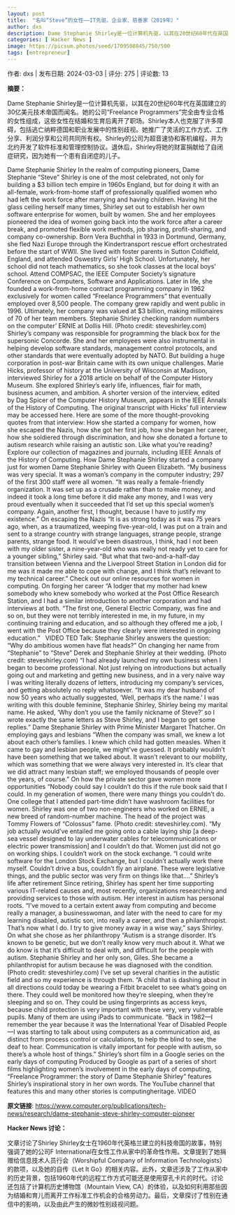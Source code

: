 ```yaml
---
layout: post
title:  "名叫“Steve”的女性——IT先驱、企业家、慈善家（2019年）"
author: dxs
description: Dame Stephanie Shirley是一位计算机先驱，以其在20世纪60年代在英国建立的30亿美元技术帝国而闻名。她的公司“Freelance Programmers”完全由专业合格的女性组成，这些女性在结婚和生育后离开了职场。Shirley本人也克服了许多障碍，包括逃亡纳粹德国和职业发展中的性别歧视。她推广了灵活的工作方式、工作分享、利润分享和公司共同所有权。Shirley的公司为超音速协和客机编程，并为北约开发了软件标准和管理控制协议。退休后，Shirley将她的财富捐献给了自闭症研究，因为她有一个患有自闭症的儿子。
categories: [ Hacker News ]
image: https://picsum.photos/seed/1709508845/750/500
tags: [entrepreneur]
---
```


作者: dxs | 发布日期: 2024-03-03 | 评分: 275 | 评论数: 13

**摘要：**

Dame Stephanie Shirley是一位计算机先驱，以其在20世纪60年代在英国建立的30亿美元技术帝国而闻名。她的公司“Freelance Programmers”完全由专业合格的女性组成，这些女性在结婚和生育后离开了职场。Shirley本人也克服了许多障碍，包括逃亡纳粹德国和职业发展中的性别歧视。她推广了灵活的工作方式、工作分享、利润分享和公司共同所有权。Shirley的公司为超音速协和客机编程，并为北约开发了软件标准和管理控制协议。退休后，Shirley将她的财富捐献给了自闭症研究，因为她有一个患有自闭症的儿子。

Dame Stephanie Shirley
In the realm of computing pioneers, Dame Stephanie “Steve” Shirley is one of the most celebrated, not only for building a $3 billion tech empire in 1960s England, but for doing it with an all-female, work-from-home staff of professionally qualified women who had left the work force after marrying and having children.
Having hit the glass ceiling herself many times, Shirley set out to establish her own software enterprise for women, built by women. She and her employees pioneered the idea of women going back into the work force after a career break, and promoted flexible work methods, job sharing, profit-sharing, and company co-ownership.
Born Vera Buchthal in 1933 in Dortmund, Germany, she fled Nazi Europe through the Kindertransport rescue effort orchestrated before the start of WWII.
She lived with foster parents in Sutton Coldfield, England, and attended Oswestry Girls’ High School. Unfortunately, her school did not teach mathematics, so she took classes at the local boys’ school.
Attend COMPSAC, the IEEE Computer Society’s signature Conference on Computers, Software and Applications.
Later in life, she founded a work-from-home contract programming company in 1962 exclusively for women called “Freelance Programmers” that eventually employed over 8,500 people. The company grew rapidly and went public in 1996. Ultimately, her company was valued at $3 billion, making millionaires of 70 of her team members.
Stephanie Shirley checking random numbers on the computer’ ERNIE at Dollis Hill. (Photo credit: steveshirley.com)
Shirley’s company was responsible for programming the black box for the supersonic Concorde. She and her employees were also instrumental in helping develop software standards, management control protocols, and other standards that were eventually adopted by NATO.
But building a huge corporation in post-war Britain came with its own unique challenges. Marie Hicks, professor of history at the University of Wisconsin at Madison, interviewed Shirley for a 2018 article on behalf of the Computer History Museum. She explored Shirley’s early life, influences, flair for math, business acumen, and ambition.
A shorter version of the interview, edited by Dag Spicer of the Computer History Museum, appears in the IEEE Annals of the History of Computing. The original transcript with Hicks’ full interview may be accessed here.
Here are some of the more thought-provoking quotes from that interview: How she started a company for women, how she escaped the Nazis, how she got her first job, how she began her career, how she soldiered through discrimination, and how she donated a fortune to autism research while raising an autistic son.
Like what you’re reading? Explore our collection of magazines and journals, including IEEE Annals of the History of Computing.
How Dame Stephanie Shirley started a company just for women
Dame Stephanie Shirley with Queen Elizabeth.
“My business was very special. It was a woman’s company in the computer industry; 297 of the first 300 staff were all women.
“It was really a female-friendly organization. It was set up as a crusade rather than to make money, and indeed it took a long time before it did make any money, and I was very proud eventually when it succeeded that I’d set up this special women’s company. Again, another first, I thought, because I have to justify my existence.”
On escaping the Nazis
“It is as strong today as it was 75 years ago, when, as a traumatized, weeping five-year-old, I was put on a train and sent to a strange country with strange languages, strange people, strange parents, strange food. It would’ve been disastrous, I think, had I not been with my older sister, a nine-year-old who was really not ready yet to care for a younger sibling,” Shirley said.
“But what that two-and-a-half-day transition between Vienna and the Liverpool Street Station in London did for me was it made me able to cope with change, and I think that’s relevant to my technical career.”
Check out our online resources for women in computing.
On forging her career
“A lodger that my mother had knew somebody who knew somebody who worked at the Post Office Research Station, and I had a similar introduction to another corporation and had interviews at both.
“The first one, General Electric Company, was fine and so on, but they were not terribly interested in me, in my future, in my continuing training and education, and so although they offered me a job, I went with the Post Office because they clearly were interested in ongoing education.”
 
VIDEO
TED Talk: Stephanie Shirley answers the question: “Why do ambitious women have flat heads?”
On changing her name from “Stephanie” to “Steve”
Derek and Stephanie Shirley at their wedding. (Photo credit: steveshirley.com)
“I had already launched my own business when I began to become professional. Not just relying on introductions but actually going out and marketing and getting new business, and in a very naive way I was writing literally dozens of letters, introducing my company’s services, and getting absolutely no reply whatsoever.
“It was my dear husband of now 50 years who actually suggested, ‘Well, perhaps it’s the name.’ I was writing with this double feminine, Stephanie Shirley, Shirley being my marital name. He asked, ‘Why don’t you use the family nickname of Steve?’ so I wrote exactly the same letters as Steve Shirley, and I began to get some replies.”
Dame Stephanie Shirley with Prime Minister Margaret Thatcher.
On employing gays and lesbians
“When the company was small, we knew a lot about each other’s families. I knew which child had gotten measles. When it came to gay and lesbian people, we might’ve guessed. It probably wouldn’t have been something that we talked about. It wasn’t relevant to our mobility, which was something that we were always very interested in. It’s clear that we did attract many lesbian staff; we employed thousands of people over the years, of course.”
On how the private sector gave women more opportunities
“Nobody could say I couldn’t do this if the rule book said that I could. In my generation of women, there were many things you couldn’t do. One college that I attended part-time didn’t have washroom facilities for women.
Shirley was one of two non-engineers who worked on ERNIE, a new breed of random-number machine. The head of the project was Tommy Flowers of “Colossus” fame. (Photo credit: steveshirley.com).
“My job actually would’ve entailed me going onto a cable laying ship [a deep-sea vessel designed to lay underwater cables for telecommunications or electric power transmission] and I couldn’t do that. Women just did not go on working ships. I couldn’t work on the stock exchange.
“I could write software for the London Stock Exchange, but I couldn’t actually work there myself. Couldn’t drive a bus, couldn’t fly an airplane. These were legislative things, and the public sector was very firm on things like that….”
Shirley’s life after retirement
Since retiring, Shirley has spent her time supporting various IT-related causes and, most recently, organizations researching and providing services to those with autism.
Her interest in autism has personal roots.
“I’ve moved to a certain extent away from computing and become really a manager, a businesswoman, and later with the need to care for my learning disabled, autistic son, into really a career, and then a philanthropist. That’s now what I do. I try to give money away in a wise way,” says Shirley.
On what she chose as her philanthropy
“Autism is a strange disorder. It’s known to be genetic, but we don’t really know very much about it. What we do know is that it’s difficult to deal with, and difficult for the people with autism.
Stephanie Shirley and her only son, Giles. She became a philanthropist for autism because he was diagnosed with the condition. (Photo credit: steveshirley.com)
I’ve set up several charities in the autistic field and so my experience is through them.
“A child that is dashing about in all directions could today be wearing a Fitbit bracelet to see what’s going on there. They could well be monitored how they’re sleeping, when they’re sleeping and so on. They could be using fingerprints as access keys, because child protection is very important with these very, very vulnerable pupils. Many of them are using iPads to communicate.
“Back in 1982—I remember the year because it was the International Year of Disabled People—I was starting to talk about using computers as a communication aid, as distinct from process control or calculations, to help the blind to see, the deaf to hear. Communication is vitally important for people with autism, so there’s a whole host of things.”
Shirley’s short film in a Google series on the early days of computing
Produced by Google as part of a series of short films highlighting women’s involvement in the early days of computing, “Freelance Programmer: the story of Dame Stephanie Shirley” features Shirley’s inspirational story in her own words. The YouTube channel that features this and many other stories is computingheritage.
VIDEO

**原文链接**: https://www.computer.org/publications/tech-news/research/dame-stephanie-steve-shirley-computer-pioneer

**Hacker News 讨论：**

文章讨论了Shirley Shirley女士在1960年代英格兰建立的科技帝国的故事，特别强调了她的公司F International在女性工作从家中的革命性作用。文章提到了她捐赠给信息技术人员行会（Worshipful Company of Information Technologists）的款项，以及她的自传《Let It Go》的相关内容。此外，文章还涉及了工作从家中的历史背景，包括1960年代的远程工作方式可能还是使用穿孔卡片的时代。讨论还包括了计算机历史博物馆（Mountain View, CA）的体验，以及如何利用那些因为结婚和育儿而离开工作标准工作机会的合格劳动力。最后，文章探讨了性别在通信中的影响，以及由此产生的微妙性别歧视问题。

